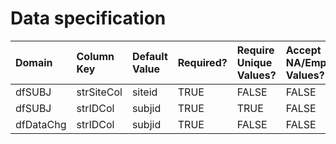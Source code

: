 # Data specification

| **Domain** | **Column Key**        | **Default Value** | **Required?** | **Require Unique Values?** | **Accept NA/Empty Values?** |
|:-----------|:----------------------|:------------------|:--------------|:---------------------------|:----------------------------|
| dfSUBJ     | strSiteCol            | siteid            | TRUE          | FALSE                      | FALSE                       |
| dfSUBJ     | strIDCol              | subjid            | TRUE          | TRUE                       | FALSE                       |
| dfDataChg  | strIDCol              | subjid            | TRUE          | FALSE                      | FALSE                       |

